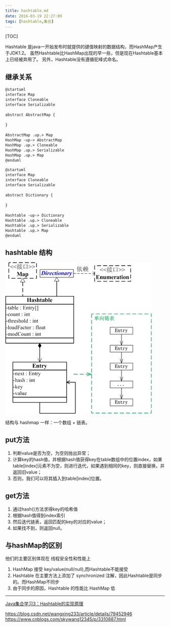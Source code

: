 ```yaml
---
title: hashtable.md
date: 2016-03-19 22:27:09
tags: [hashtable,集合]
---
```


[TOC]

Hashtable 是java一开始发布时就提供的键值映射的数据结构，而HashMap产生于JDK1.2。
虽然Hashtable比HashMap出现的早一些，但是现在Hashtable基本上已经被弃用了。
另外，Hashtable没有遵循驼峰式命名。

<!--more-->

## 继承关系

```puml
@startuml
interface Map
interface Cloneable
interface Serializable

abstract AbstractMap {

}

AbstractMap .up.> Map
HashMap -up-> AbstractMap
HashMap .up.> Cloneable
HashMap .up.> Serializable
HashMap .up.> Map
@enduml
```

```puml
@startuml
interface Map
interface Cloneable
interface Serializable

abstract Dictionary {

}

Hashtable -up-> Dictionary
Hashtable .up.> Cloneable
Hashtable .up.> Serializable
Hashtable .up.> Map
@enduml
```

## hashtable 结构

![Hashtable](hashtable/hashtable.png)

结构与 hashmap 一样：一个数组 + 链表。

## put方法

1. 判断value是否为空，为空则抛出异常；
2. 计算key的hash值，并根据hash值获得key在table数组中的位置index，如果table[index]元素不为空，则进行迭代，如果遇到相同的key，则直接替换，并返回旧value；
3. 否则，我们可以将其插入到table[index]位置。

## get方法

1. 通过hash()方法求得key的哈希值
2. 根据hash值得到index索引
3. 然后迭代链表，返回匹配的key的对应的value；
4. 如果找不到，则返回null。

## 与hashMap的区别

他们的主要区别体现在 线程安全性和性能上

1. HashMap 接受 key/value(null/null),而Hashtable不能接受
2. Hashtable 在主要方法上添加了 synchronized 注解，因此Hashtable是同步的。而HashMap不同步
3. 由于同步的原因，Hashtable 的性能比 HashMap 低


----

[Java集合学习3：Hashtable的实现原理](http://tracylihui.github.io/2015/07/01/Java%E9%9B%86%E5%90%88%E5%AD%A6%E4%B9%A03%EF%BC%9AHashtable%E7%9A%84%E5%AE%9E%E7%8E%B0%E5%8E%9F%E7%90%86/)

https://blog.csdn.net/wangxing233/article/details/79452946
https://www.cnblogs.com/skywang12345/p/3310887.html